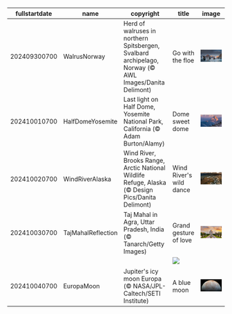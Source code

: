 |fullstartdate|name|copyright|title|image|
|--|--|--|--|--|
202409300700|WalrusNorway|Herd of walruses in northern Spitsbergen, Svalbard archipelago, Norway (© AWL Images/Danita Delimont)|Go with the floe|![](/en-US/2024/10/202409300700WalrusNorway.jpg)|
202410010700|HalfDomeYosemite|Last light on Half Dome, Yosemite National Park, California (© Adam Burton/Alamy)|Dome sweet dome|![](/en-US/2024/10/202410010700HalfDomeYosemite.jpg)|
202410020700|WindRiverAlaska|Wind River, Brooks Range, Arctic National Wildlife Refuge, Alaska (© Design Pics/Danita Delimont)|Wind River's wild dance|![](/en-US/2024/10/202410020700WindRiverAlaska.jpg)|
202410030700|TajMahalReflection|Taj Mahal in Agra, Uttar Pradesh, India (© Tanarch/Getty Images)|Grand gesture of love|![](/en-US/2024/10/202410030700TajMahalReflection.jpg)|
||||![](/en-US/2024/10/.jpg)|
202410040700|EuropaMoon|Jupiter's icy moon Europa (© NASA/JPL-Caltech/SETI Institute)|A blue moon|![](/en-US/2024/10/202410040700EuropaMoon.jpg)|

